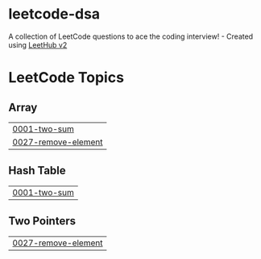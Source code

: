 # leetcode-dsa
A collection of LeetCode questions to ace the coding interview! - Created using [LeetHub v2](https://github.com/arunbhardwaj/LeetHub-2.0)

<!---LeetCode Topics Start-->
# LeetCode Topics
## Array
|  |
| ------- |
| [0001-two-sum](https://github.com/ritamm-018/leetcode-dsa/tree/master/0001-two-sum) |
| [0027-remove-element](https://github.com/ritamm-018/leetcode-dsa/tree/master/0027-remove-element) |
## Hash Table
|  |
| ------- |
| [0001-two-sum](https://github.com/ritamm-018/leetcode-dsa/tree/master/0001-two-sum) |
## Two Pointers
|  |
| ------- |
| [0027-remove-element](https://github.com/ritamm-018/leetcode-dsa/tree/master/0027-remove-element) |
<!---LeetCode Topics End-->